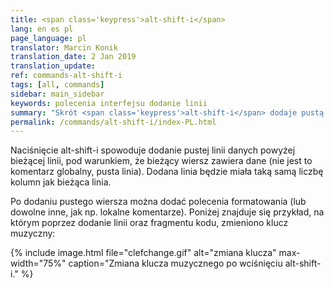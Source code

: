 ```yaml
---
title: <span class='keypress'>alt-shift-i</span>
lang: en es pl
page_language: pl
translator: Marcin Konik
translation_date: 2 Jan 2019
translation_update:
ref: commands-alt-shift-i
tags: [all, commands]
sidebar: main_sidebar
keywords: polecenia interfejsu dodanie linii
summary: "Skrót <span class='keypress'>alt-shift-i</span> dodaje pustą linię powyżej bieżącego wiersza w edytorze tekstowym."
permalink: /commands/alt-shift-i/index-PL.html
---
```


Naciśnięcie <span class="keypress">alt-shift-i</span> spowoduje dodanie pustej linii danych powyżej bieżącej linii,
pod warunkiem, że bieżący wiersz zawiera dane (nie jest to komentarz globalny, pusta linia). Dodana linia
będzie miała taką samą liczbę kolumn jak bieżąca linia.

Po dodaniu pustego wiersza można dodać polecenia formatowania
(lub dowolne inne, jak np. lokalne komentarze). Poniżej znajduje się przykład, na którym
poprzez dodanie linii oraz fragmentu kodu, zmieniono klucz muzyczny:

{% include image.html
	file="clefchange.gif"
	alt="zmiana klucza"
	max-width="75%"
	caption="Zmiana klucza muzycznego po wciśnięciu alt-shift-i."
%}
